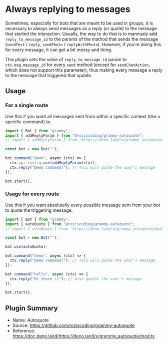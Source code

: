 # Always replying to messages

Sometimes, especially for bots that are meant to be used in groups, it is necessary to always send messages as a reply (or quote) to the message that started the interaction.
Usually, the way to do that is to mannualy add `reply_to_message_id` to the params of the mathod that sends the message (`sendText` / `reply`, `sendPhoto` / `replyWithPhoto`).
However, if you're doing this for every message, it can get a bit messy and tiring.

This plugin sets the value of `reply_to_message_id` param to `ctx.msg.message_id` for every `send` method (except for `sendChatAction`, which does not support this parameter), thus making every message a reply to the message that triggered that update.

## Usage

### For a single route

Use this if you want all messages sent from within a specific context (like a specific command) to

```ts
import { Bot } from "grammy";
import { addReplyParam } from "@roziscoding/grammy-autoquote";
// import { addReplyParam } from 'https://deno.land/x/grammy_autoquote/mod.ts'

const bot = new Bot("");

bot.command("demo", async (ctx) => {
  ctx.api.config.use(addReplyParam(ctx));
  ctx.reply("Demo command!"); // This will quote the user's message
});

bot.start();
```

### Usage for every route

Use this if you want absolutelly every possible message sent from your bot to quote the triggering message.

```ts
import { Bot } from "grammy";
import { autoQuote } from "@roziscoding/grammy-autoquote";
// import { autoQuote } from 'https://deno.land/x/grammy_autoquote/mod.ts'

const bot = new Bot("");

bot.use(autoQuote);

bot.command("demo", async (ctx) => {
  ctx.reply("Demo command!"); // This will quote the user's message
});

bot.command("hello", async (ctx) => {
  ctx.reply("Hi there :)"); // Also quotes the user's message
});

bot.start();
```

## Plugin Summary

- Name: Autoquote
- Source: <https://github.com/roziscoding/grammy-autoquote>
- Reference: <https://doc.deno.land/https://deno.land/x/grammy_autoquote/mod.ts>

